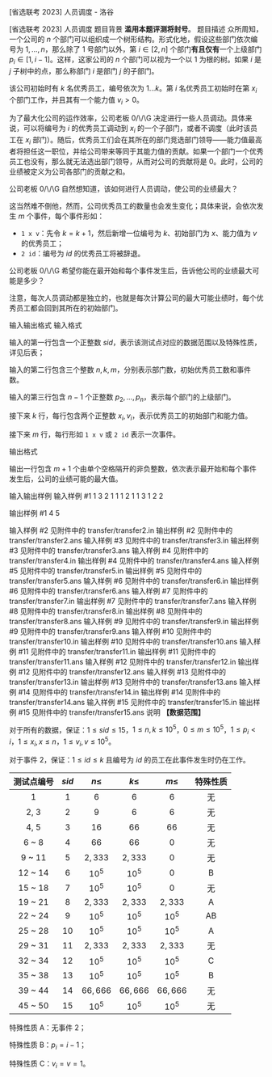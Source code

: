 



[省选联考 2023] 人员调度 - 洛谷














[省选联考 2023] 人员调度
题目背景
**滥用本题评测将封号**。
题目描述
众所周知，一个公司的 $n$ 个部门可以组织成一个树形结构。形式化地，假设这些部门依次编号为 $1, \ldots, n$，那么除了 $1$ 号部门以外，第 $i \in [2, n]$ 个部门**有且仅有**一个上级部门 $p_i \in [1, i - 1]$。这样，这家公司的 $n$ 个部门可以视为一个以 $1$ 为根的树。如果 $i$ 是 $j$ 子树中的点，那么称部门 $i$ 是部门 $j$ 的子部门。

该公司初始时有 $k$ 名优秀员工，编号依次为 $1 \ldots k$。第 $i$ 名优秀员工初始时在第 $x_i$ 个部门工作，并且其有一个能力值 $v_i > 0$。

为了最大化公司的运作效率，公司老板 0/\\/\G 决定进行一些人员调动。具体来说，可以将编号为 $i$ 的优秀员工调动到 $x_i$ 的一个子部门，或者不调度（此时该员工在 $x_i$ 部门）。随后，优秀员工们会在其所在的部门竞选部门领导——能力值最高者将担任这一职位，并给公司带来等同于其能力值的贡献。如果一个部门一个优秀员工也没有，那么就无法选出部门领导，从而对公司的贡献将是 $0$。此时，公司的业绩被定义为公司各部门的贡献之和。

公司老板 0/\\/\G 自然想知道，该如何进行人员调动，使公司的业绩最大？

这当然难不倒他，然而，公司优秀员工的数量也会发生变化；具体来说，会依次发生 $m$ 个事件，每个事件形如：

- `1 x v`：先令 $k = k + 1$，然后新增一位编号为 $k$、初始部门为 $x$、能力值为 $v$ 的优秀员工；
- `2 id`：编号为 $\mathit{id}$ 的优秀员工将被辞退。

公司老板 0/\\/\G 希望你能在最开始和每个事件发生后，告诉他公司的业绩最大可能是多少？

注意，每次人员调动都是独立的，也就是每次计算公司的最大可能业绩时，每个优秀员工都会回到其所在的初始部门。

输入输出格式
输入格式

输入的第一行包含一个正整数 $\mathit{sid}$，表示该测试点对应的数据范围以及特殊性质，详见后表；

输入的第二行包含三个整数 $n, k, m$，分别表示部门数，初始优秀员工数和事件数。

输入的第三行包含 $n - 1$ 个正整数 $p_2, \ldots, p_n$，表示每个部门的上级部门。

接下来 $k$ 行，每行包含两个正整数 $x_i, v_i$，表示优秀员工的初始部门和能力值。

接下来 $m$ 行，每行形如 `1 x v` 或 `2 id` 表示一次事件。

输出格式

输出一行包含 $m + 1$ 个由单个空格隔开的非负整数，依次表示最开始和每个事件发生后，公司的业绩可能的最大值。

输入输出样例
输入样例 #1
1
3 2 1
1 1
2 1
1 3
1 2 2

输出样例 #1
4 5

输入样例 #2
见附件中的 transfer/transfer2.in
输出样例 #2
见附件中的 transfer/transfer2.ans
输入样例 #3
见附件中的 transfer/transfer3.in
输出样例 #3
见附件中的 transfer/transfer3.ans
输入样例 #4
见附件中的 transfer/transfer4.in
输出样例 #4
见附件中的 transfer/transfer4.ans
输入样例 #5
见附件中的 transfer/transfer5.in
输出样例 #5
见附件中的 transfer/transfer5.ans
输入样例 #6
见附件中的 transfer/transfer6.in
输出样例 #6
见附件中的 transfer/transfer6.ans
输入样例 #7
见附件中的 transfer/transfer7.in
输出样例 #7
见附件中的 transfer/transfer7.ans
输入样例 #8
见附件中的 transfer/transfer8.in
输出样例 #8
见附件中的 transfer/transfer8.ans
输入样例 #9
见附件中的 transfer/transfer9.in
输出样例 #9
见附件中的 transfer/transfer9.ans
输入样例 #10
见附件中的 transfer/transfer10.in
输出样例 #10
见附件中的 transfer/transfer10.ans
输入样例 #11
见附件中的 transfer/transfer11.in
输出样例 #11
见附件中的 transfer/transfer11.ans
输入样例 #12
见附件中的 transfer/transfer12.in
输出样例 #12
见附件中的 transfer/transfer12.ans
输入样例 #13
见附件中的 transfer/transfer13.in
输出样例 #13
见附件中的 transfer/transfer13.ans
输入样例 #14
见附件中的 transfer/transfer14.in
输出样例 #14
见附件中的 transfer/transfer14.ans
输入样例 #15
见附件中的 transfer/transfer15.in
输出样例 #15
见附件中的 transfer/transfer15.ans
说明
**【数据范围】**

对于所有的数据，保证：$1 \le \mathit{sid} \le 15$，$1 \le n, k \le 10^5$，$0 \le m \le 10^5$，$1 \le p_i < i$，$1 \le x_i, x \le n$，$1 \le v_i, v \le 10^5$。

对于事件 2，保证：$1 \le \mathit{id} \le k$ 且编号为 $\mathit{id}$ 的员工在此事件发生时仍在工作。

|测试点编号|$\mathit{sid}$|$n \le$|$k \le$|$m \le$|特殊性质|
|:-:|:-:|:-:|:-:|:-:|:-:|
|1|$1$|$6$|$6$|$6$|无|
|2, 3|$2$|$9$|$6$|$6$|无|
|4, 5|$3$|$16$|$66$|$66$|无|
|6 ~ 8|$4$|$66$|$66$|$0$|无|
|9 ~ 11|$5$|$2,333$|$2,333$|$0$|无|
|12 ~ 14|$6$|$10^5$|$10^5$|$0$|B|
|15 ~ 18|$7$|$10^5$|$10^5$|$0$|无|
|19 ~ 21|$8$|$2,333$|$2,333$|$2,333$|A|
|22 ~ 24|$9$|$10^5$|$10^5$|$10^5$|AB|
|25 ~ 28|$10$|$10^5$|$10^5$|$10^5$|A|
|29 ~ 31|$11$|$2,333$|$2,333$|$2,333$|无|
|32 ~ 34|$12$|$10^5$|$10^5$|$10^5$|C|
|35 ~ 38|$13$|$10^5$|$10^5$|$10^5$|B|
|39 ~ 44|$14$|$66,666$|$66,666$|$66,666$|无|
|45 ~ 50|$15$|$10^5$|$10^5$|$10^5$|无|

特殊性质 A：无事件 2；

特殊性质 B：$p_i = i - 1$；

特殊性质 C：$v_i = v = 1$。







